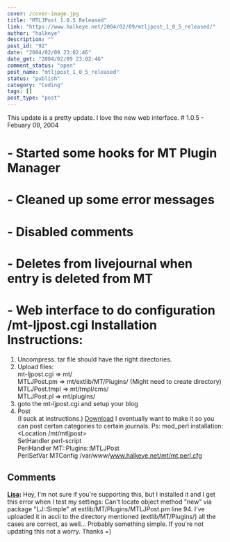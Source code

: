 ```yaml
---
cover: /cover-image.jpg
title: "MTLJPost 1.0.5 Released"
link: "https://www.halkeye.net/2004/02/09/mtljpost_1_0_5_released/"
author: "halkeye"
description: ""
post_id: "92"
date: "2004/02/09 23:02:46"
date_gmt: "2004/02/09 23:02:46"
comment_status: "open"
post_name: "mtljpost_1_0_5_released"
status: "publish"
category: "Coding"
tags: []
post_type: "post"
---
```


This update is a pretty update. I love the new web interface. # 1.0.5 - Febuary 09, 2004  
# - Started some hooks for MT Plugin Manager  
# - Cleaned up some error messages  
# - Disabled comments  
# - Deletes from livejournal when entry is deleted from MT  
# - Web interface to do configuration /mt-ljpost.cgi Installation Instructions:  
1) Uncompress. tar file should have the right directories.  
2) Upload files:  
mt-ljpost.cgi => mt/  
MTLJPost.pm => mt/extlib/MT/Plugins/ (Might need to create directory)  
MTLJPost.tmpl => mt/tmpl/cms/  
MTLJPost.pl => mt/plugins/  
3) goto the mt-ljpost.cgi and setup your blog  
4) Post  
(I suck at instructions.) [Download](http://www.halkeye.net/files/?file=MTLJPost.1.0.5.tgz) I eventually want to make it so you can post certan categories to certain journals. Ps: mod_perl installation:  
<Location /mt/mtljpost>  
SetHandler perl-script  
PerlHandler MT::Plugins::MTLJPost  
PerlSetVar MTConfig /var/www/www.halkeye.net/mt/mt.perl.cfg  
</Location>

## Comments

**[Lisa](#48 "2004-04-01 20:31:04"):** Hey, I'm not sure if you're supporting this, but I installed it and I get this error when I test my settings: Can't locate object method "new" via package "LJ::Simple" at extlib/MT/Plugins/MTLJPost.pm line 94. I've uploaded it in ascii to the directory mentioned (extlib/MT/Plugins/) all the cases are correct, as well... Probably something simple. If you're not updating this not a worry. Thanks =)

